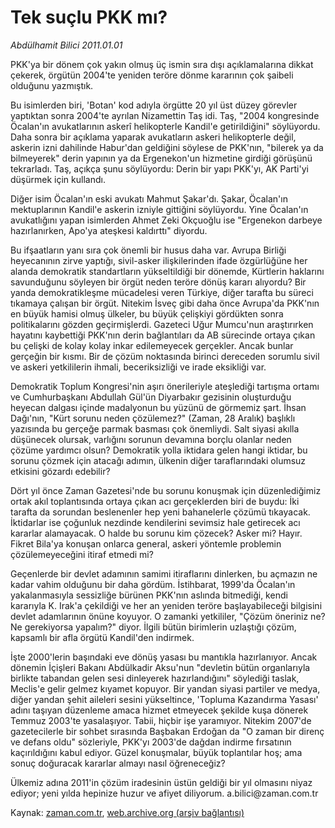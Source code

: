 # Tek suçlu PKK mı?

*Abdülhamit Bilici 2011.01.01*

<td class="columnist-detail">
<p>PKK'ya bir dönem çok yakın olmuş üç ismin sıra dışı açıklamalarına dikkat çekerek, örgütün 2004'te yeniden teröre dönme kararının çok şaibeli olduğunu yazmıştık.</p>
<p>
<div id="haberMetinDiv">
<p>Bu isimlerden biri, 'Botan' kod adıyla örgütte 20 yıl üst düzey görevler yaptıktan sonra 2004'te ayrılan Nizamettin Taş idi. Taş, "2004 kongresinde Öcalan'ın avukatlarının askerî helikopterle Kandil'e getirildiğini" söylüyordu. Daha sonra bir açıklama yaparak avukatların askeri helikopterle değil, askerin izni dahilinde Habur'dan geldiğini söylese de PKK'nın, "bilerek ya da bilmeyerek" derin yapının ya da Ergenekon'un hizmetine girdiği görüşünü tekrarladı. Taş, açıkça şunu söylüyordu: Derin bir yapı PKK'yı, AK Parti'yi düşürmek için kullandı.
<p>Diğer isim Öcalan'ın eski avukatı Mahmut Şakar'dı. Şakar, Öcalan'ın mektuplarının Kandil'e askerin izniyle gittiğini söylüyordu. Yine Öcalan'ın avukatlığını yapan isimlerden Ahmet Zeki Okçuoğlu ise "Ergenekon darbeye hazırlanırken, Apo'ya ateşkesi kaldırttı" diyordu.
<p>Bu ifşaatların yanı sıra çok önemli bir husus daha var. Avrupa Birliği heyecanının zirve yaptığı, sivil-asker ilişkilerinden ifade özgürlüğüne her alanda demokratik standartların yükseltildiği bir dönemde, Kürtlerin haklarını savunduğunu söyleyen bir örgüt neden teröre dönüş kararı alıyordu? Bir yanda demokratikleşme mücadelesi veren Türkiye, diğer tarafta bu süreci tıkamaya çalışan bir örgüt. Nitekim İsveç gibi daha önce Avrupa'da PKK'nın en büyük hamisi olmuş ülkeler, bu büyük çelişkiyi gördükten sonra politikalarını gözden geçirmişlerdi. Gazeteci Uğur Mumcu'nun araştırırken hayatını kaybettiği PKK'nın derin bağlantıları da AB sürecinde ortaya çıkan bu çelişki de kolay kolay inkar edilemeyecek gerçekler. Ancak bunlar gerçeğin bir kısmı. Bir de çözüm noktasında birinci dereceden sorumlu sivil ve askeri yetkililerin ihmali, beceriksizliği ve irade eksikliği var.
<p>Demokratik Toplum Kongresi'nin aşırı önerileriyle ateşlediği tartışma ortamı ve Cumhurbaşkanı Abdullah Gül'ün Diyarbakır gezisinin oluşturduğu heyecan dalgası içinde madalyonun bu yüzünü de görmemiz şart. İhsan Dağı'nın, "Kürt sorunu neden çözülemez?" (Zaman, 28 Aralık) başlıklı yazısında bu gerçeğe parmak basması çok önemliydi. Salt siyasi akılla düşünecek olursak, varlığını sorunun devamına borçlu olanlar neden çözüme yardımcı olsun? Demokratik yolla iktidara gelen hangi iktidar, bu sorunu çözmek için atacağı adımın, ülkenin diğer taraflarındaki olumsuz etkisini gözardı edebilir?
<p>Dört yıl önce Zaman Gazetesi'nde bu sorunu konuşmak için düzenlediğimiz ortak akıl toplantısında ortaya çıkan acı gerçeklerden biri de buydu: İki tarafta da sorundan beslenenler hep yeni bahanelerle çözümü tıkayacak. İktidarlar ise çoğunluk nezdinde kendilerini sevimsiz hale getirecek acı kararlar alamayacak. O halde bu sorunu kim çözecek? Asker mi? Hayır. Fikret Bila'ya konuşan onlarca general, askeri yöntemle problemin çözülemeyeceğini itiraf etmedi mi? 
<p>Geçenlerde bir devlet adamının samimi itiraflarını dinlerken, bu açmazın ne kadar vahim olduğunu bir daha gördüm. İstihbarat, 1999'da Öcalan'ın yakalanmasıyla sessizliğe bürünen PKK'nın aslında bitmediği, kendi kararıyla K. Irak'a çekildiği ve her an yeniden teröre başlayabileceği bilgisini devlet adamlarının önüne koyuyor. O zamanki yetkililer, "Çözüm öneriniz ne? Ne gerekiyorsa yapalım?" diyor. İlgili bütün birimlerin uzlaştığı çözüm, kapsamlı bir afla örgütü Kandil'den indirmek.
<p>İşte 2000'lerin başındaki eve dönüş yasası bu mantıkla hazırlanıyor. Ancak dönemin İçişleri Bakanı Abdülkadir Aksu'nun "devletin bütün organlarıyla birlikte tabandan gelen sesi dinleyerek hazırlandığını" söylediği taslak, Meclis'e gelir gelmez kıyamet kopuyor. Bir yandan siyasi partiler ve medya, diğer yandan şehit aileleri sesini yükseltince, 'Topluma Kazandırma Yasası' adını taşıyan düzenleme amaca hizmet etmeyecek şekilde kuşa dönerek Temmuz 2003'te yasalaşıyor. Tabii, hiçbir işe yaramıyor. Nitekim 2007'de gazetecilerle bir sohbet sırasında Başbakan Erdoğan da "O zaman bir direnç ve defans oldu" sözleriyle, PKK'yı 2003'de dağdan indirme fırsatının kaçırıldığını kabul ediyor. Güzel konuşmalar, büyük toplantılar hoş; ama sonuç doğuracak kararlar almayı nasıl öğreneceğiz?
<p>Ülkemiz adına 2011'in çözüm iradesinin üstün geldiği bir yıl olmasını niyaz ediyor; yeni yılda hepinize huzur ve afiyet diliyorum. a.bilici@zaman.com.tr </p></p></p></p></p></p></p></p></div>
</p>
<a href="http://web.archive.org/web/20110108131124/mailto:a.bilici@zaman.com.tr">
</a></td>

Kaynak: [zaman.com.tr](http://zaman.com.tr/yazar.do?yazino=1072784), [web.archive.org (arşiv bağlantısı)](http://web.archive.org/web/20110108131124/http://zaman.com.tr:80/yazar.do?yazino=1072784)
